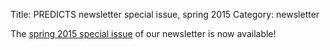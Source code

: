 Title: PREDICTS newsletter special issue, spring 2015
Category: newsletter

The [spring 2015 special issue](/newsletters/PREDICTSNewsletterSpring2015Special.pdf)
of our newsletter is now available!
